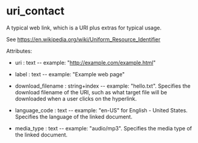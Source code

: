 # uri_contact

A typical web link, which is a URI plus extras for typical usage.

See https://en.wikipedia.org/wiki/Uniform_Resource_Identifier

Attributes:

* uri : text -- example: "http://example.com/example.html"

* label : text -- example: "Example web page"

* download_filename : string+index -- example: "hello.txt". Specifies the download filename of the URI, such as what target file will be downloaded when a user clicks on the hyperlink.

* language_code : text -- example: "en-US" for English - United States. Specifies the language of the linked document.

* media_type : text -- example: "audio/mp3". Specifies the media type of the linked document.

